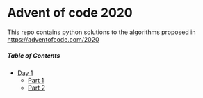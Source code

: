 # Advent of code 2020
This repo contains python solutions to the algorithms proposed in https://adventofcode.com/2020

##### Table of Contents  
* [Day 1](day01)
    * [Part 1](day01/day01part1.py)
    * [Part 2](day01/day01part2.py)